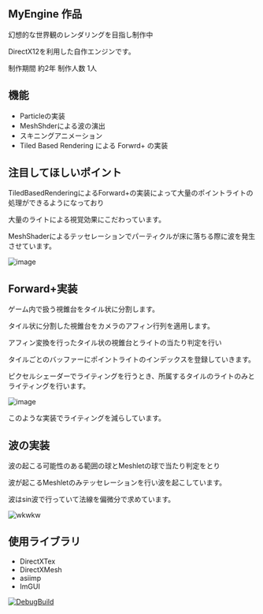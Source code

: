 ## MyEngine 作品

幻想的な世界観のレンダリングを目指し制作中

DirectX12を利用した自作エンジンです。

制作期間 約2年 制作人数 1人

## 機能

* Particleの実装
* MeshShderによる波の演出
* スキニングアニメーション
* Tiled Based Rendering による Forwrd+ の実装
  
## 注目してほしいポイント

TiledBasedRenderingによるForward+の実装によって大量のポイントライトの処理ができるようになっており

大量のライトによる視覚効果にこだわっています。

MeshShaderによるテッセレーションでパーティクルが床に落ちる際に波を発生させています。


  ![image](https://github.com/user-attachments/assets/59f0ae74-204f-4c64-b958-475d2b576c16)

## Forward+実装

ゲーム内で扱う視錐台をタイル状に分割します。

タイル状に分割した視錐台をカメラのアフィン行列を適用します。

アフィン変換を行ったタイル状の視錐台とライトの当たり判定を行い

タイルごとのバッファーにポイントライトのインデックスを登録していきます。

ピクセルシェーダーでライティングを行うとき、所属するタイルのライトのみとライティングを行います。

![image](https://github.com/user-attachments/assets/c606f037-c889-415b-bbaa-341d80589629)

このような実装でライティングを減らしています。

## 波の実装

波の起こる可能性のある範囲の球とMeshletの球で当たり判定をとり

波が起こるMeshletのみテッセレーションを行い波を起こしています。

波はsin波で行っていて法線を偏微分で求めています。

![wkwkw](https://github.com/user-attachments/assets/100acb2e-1c32-46fb-b0cc-5a68fe19d439)

  
  ## 使用ライブラリ
* DirectXTex
* DirectXMesh
* asiimp
* ImGUI

[![DebugBuild](https://github.com/TonosakiRen/MyEngine/actions/workflows/DebugBuild.yml/badge.svg)](https://github.com/TonosakiRen/MyEngine/actions/workflows/DebugBuild.yml)



  
